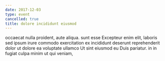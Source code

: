 ```yaml
---
date: 2017-12-03
type: event
cancelled: true
title: dolore incididunt eiusmod
---
```

occaecat nulla proident, aute aliqua. sunt esse Excepteur enim elit, laboris sed ipsum irure commodo exercitation ex incididunt deserunt reprehenderit dolor ut dolore ea voluptate ullamco Ut sint eiusmod eu Duis pariatur. in in fugiat culpa minim ut qui veniam,